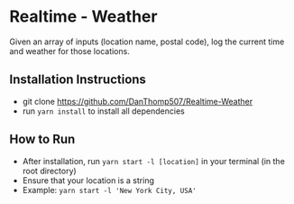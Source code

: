 # Realtime - Weather

Given an array of inputs (location name, postal code), log the current time and weather for those locations.

## Installation Instructions

* git clone <https://github.com/DanThomp507/Realtime-Weather>
* run `yarn install` to install all dependencies

## How to Run

* After installation, run `yarn start -l [location]` in your terminal (in the root directory)
* Ensure that your location is a string
* Example: `yarn start -l 'New York City, USA'`
